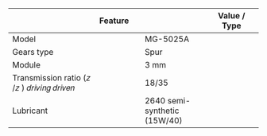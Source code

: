 |  | Feature |  |  | Value / Type |  |
| --- | --- | --- | --- | --- | --- |
| Model |  |  | MG-5025A |  |  |
| Gears type |  |  | Spur |  |  |
| Module |  |  | 3 mm |  |  |
| Transmission ratio (𝑧 /𝑧 ) 𝑑𝑟𝑖𝑣𝑖𝑛𝑔 𝑑𝑟𝑖𝑣𝑒𝑛 |  |  | 18/35 |  |  |
| Lubricant |  |  | 2640 semi-synthetic (15W/40) |  |  |
